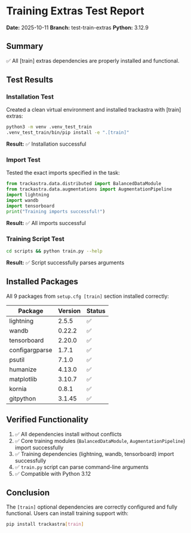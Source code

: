 # Training Extras Test Report

**Date:** 2025-10-11
**Branch:** test-train-extras
**Python:** 3.12.9

## Summary

✅ All [train] extras dependencies are properly installed and functional.

## Test Results

### Installation Test

Created a clean virtual environment and installed trackastra with [train] extras:

```bash
python3 -m venv .venv_test_train
.venv_test_train/bin/pip install -e ".[train]"
```

**Result:** ✅ Installation successful

### Import Test

Tested the exact imports specified in the task:

```python
from trackastra.data.distributed import BalancedDataModule
from trackastra.data.augmentations import AugmentationPipeline
import lightning
import wandb
import tensorboard
print("Training imports successful!")
```

**Result:** ✅ All imports successful

### Training Script Test

```bash
cd scripts && python train.py --help
```

**Result:** ✅ Script successfully parses arguments

## Installed Packages

All 9 packages from `setup.cfg [train]` section installed correctly:

| Package | Version | Status |
|---------|---------|--------|
| lightning | 2.5.5 | ✅ |
| wandb | 0.22.2 | ✅ |
| tensorboard | 2.20.0 | ✅ |
| configargparse | 1.7.1 | ✅ |
| psutil | 7.1.0 | ✅ |
| humanize | 4.13.0 | ✅ |
| matplotlib | 3.10.7 | ✅ |
| kornia | 0.8.1 | ✅ |
| gitpython | 3.1.45 | ✅ |

## Verified Functionality

1. ✅ All dependencies install without conflicts
2. ✅ Core training modules (`BalancedDataModule`, `AugmentationPipeline`) import successfully
3. ✅ Training dependencies (lightning, wandb, tensorboard) import successfully
4. ✅ `train.py` script can parse command-line arguments
5. ✅ Compatible with Python 3.12

## Conclusion

The `[train]` optional dependencies are correctly configured and fully functional. Users can install training support with:

```bash
pip install trackastra[train]
```

